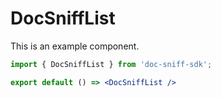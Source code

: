 # DocSniffList

This is an example component.

```jsx
import { DocSniffList } from 'doc-sniff-sdk';

export default () => <DocSniffList />
```
